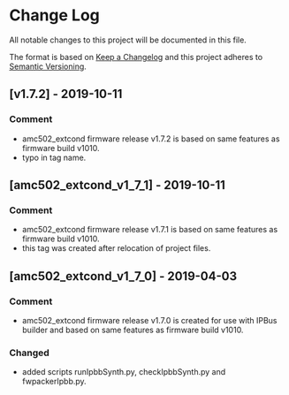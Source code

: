 # Change Log
All notable changes to this project will be documented in this file.

The format is based on [Keep a Changelog](http://keepachangelog.com/)
and this project adheres to [Semantic Versioning](http://semver.org/).

## [v1.7.2] - 2019-10-11
### Comment

- amc502_extcond firmware release v1.7.2 is based on same features as firmware build v1010.
- typo in tag name.

## [amc502_extcond_v1_7_1] - 2019-10-11
### Comment

- amc502_extcond firmware release v1.7.1 is based on same features as firmware build v1010.
- this tag was created after relocation of project files.

## [amc502_extcond_v1_7_0] - 2019-04-03
### Comment

- amc502_extcond firmware release v1.7.0 is created for use with IPBus builder and based on same features as firmware build v1010.

### Changed
- added scripts runIpbbSynth.py, checkIpbbSynth.py and fwpackerIpbb.py.

